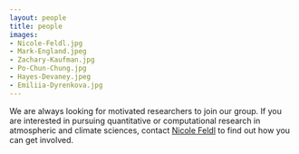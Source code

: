 ```yaml
---
layout: people
title: people
images:
- Nicole-Feldl.jpg
- Mark-England.jpeg
- Zachary-Kaufman.jpg
- Po-Chun-Chung.jpg
- Hayes-Devaney.jpeg
- Emiliia-Dyrenkova.jpg
---
```


We are always looking for motivated researchers to join our group. If you are interested in pursuing quantitative or computational research in atmospheric and climate sciences, contact [Nicole Feldl](https://eps.ucsc.edu/faculty/Profiles/fac-only.php?uid=nfeldl) to find out how you can get involved. 

